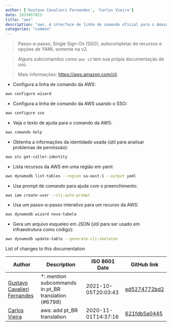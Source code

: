 ```yaml
---
author: ['Gustavo Cavalieri Fernandes', 'Carlos Vieira']
date: 1633457023
title: "aws"
description: "aws, A interface de linha de comando oficial para o Amazon Web Services."
categories: "common"
---
```

> Passo-a-passo, Single Sign-On (SSO), autocompletar de recursos e opções de YAML somente na v2.

> Alguns subcomandos como `aws s3` tem sua própia documentação de uso.

> Mais informações: <https://aws.amazon.com/cli>.

- Configura a linha de comando da AWS:

```bash
aws configure wizard
```

- Configura a linha de comando da AWS usando o SSO:

```bash
aws configure sso
```

- Veja o texto de ajuda para o comando da AWS:

```bash
aws comando help
```

- Obtenha a informações da identidade usada (útil para analisar problemas de permissão):

```bash
aws sts get-caller-identity
```

- Lista recursos da AWS em uma região em yaml:

```bash
aws dynamodb list-tables --region sa-east-1 --output yaml
```

- Usa prompt de comando para ajuda com o preenchimento:

```bash
aws iam create-user --cli-auto-prompt
```

- Usa um passo-a-passo interativo para um recurso da AWS:

```bash
aws dynamodb wizard nova-tabela
```

- Gera um arquivo esqueleo em JSON (útil para ser usado em infraestrutura como código):

```bash
aws dynamodb update-table --generate-cli-skeleton
```
List of changes to this documentation


Author | Description | ISO 8601 Date | GitHub link
------|-----|-----|-----
[Gustavo Cavalieri Fernandes](mailto:gugacavalieri@gmail.com) | *: mention subcommands in pt_BR translation (#6798) | 2021-10-05T20:03:43 | [ed5274772bd2](https://github.com/tldr-pages/tldr/commit/ed5274772bd2b09eb465abfd4e132f47048783a2)
[Carlos Vieira](mailto:3831408+caduvieira@users.noreply.github.com) | aws: add pt_BR translation | 2020-11-01T14:37:16 | [621fdb5a0445](https://github.com/tldr-pages/tldr/commit/621fdb5a04456b9faf6589836080cddb2647fdd1)

